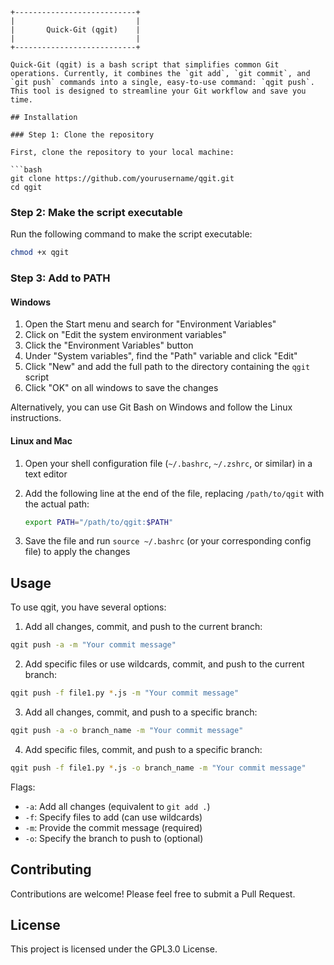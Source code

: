 ```
+---------------------------+
|                           |
|       Quick-Git (qgit)    |
|                           |
+---------------------------+

Quick-Git (qgit) is a bash script that simplifies common Git operations. Currently, it combines the `git add`, `git commit`, and `git push` commands into a single, easy-to-use command: `qgit push`. This tool is designed to streamline your Git workflow and save you time.

## Installation

### Step 1: Clone the repository

First, clone the repository to your local machine:

```bash
git clone https://github.com/yourusername/qgit.git
cd qgit
```

### Step 2: Make the script executable

Run the following command to make the script executable:

```bash
chmod +x qgit
```

### Step 3: Add to PATH

#### Windows

1. Open the Start menu and search for "Environment Variables"
2. Click on "Edit the system environment variables"
3. Click the "Environment Variables" button
4. Under "System variables", find the "Path" variable and click "Edit"
5. Click "New" and add the full path to the directory containing the `qgit` script
6. Click "OK" on all windows to save the changes

Alternatively, you can use Git Bash on Windows and follow the Linux instructions.

#### Linux and Mac

1. Open your shell configuration file (`~/.bashrc`, `~/.zshrc`, or similar) in a text editor
2. Add the following line at the end of the file, replacing `/path/to/qgit` with the actual path:

   ```bash
   export PATH="/path/to/qgit:$PATH"
   ```

3. Save the file and run `source ~/.bashrc` (or your corresponding config file) to apply the changes

## Usage

To use qgit, you have several options:

1. Add all changes, commit, and push to the current branch:

```bash
qgit push -a -m "Your commit message"
```

2. Add specific files or use wildcards, commit, and push to the current branch:

```bash
qgit push -f file1.py *.js -m "Your commit message"
```

3. Add all changes, commit, and push to a specific branch:

```bash
qgit push -a -o branch_name -m "Your commit message"
```

4. Add specific files, commit, and push to a specific branch:

```bash
qgit push -f file1.py *.js -o branch_name -m "Your commit message"
```

Flags:
- `-a`: Add all changes (equivalent to `git add .`)
- `-f`: Specify files to add (can use wildcards)
- `-m`: Provide the commit message (required)
- `-o`: Specify the branch to push to (optional)

## Contributing

Contributions are welcome! Please feel free to submit a Pull Request.

## License

This project is licensed under the GPL3.0 License.
```